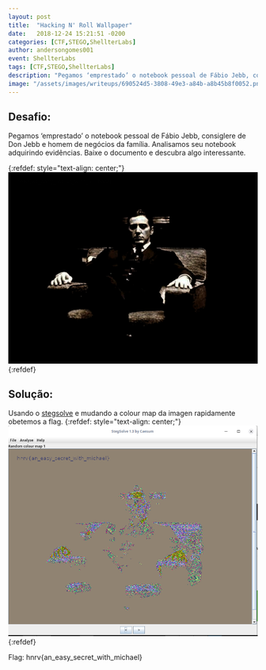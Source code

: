 ```yaml
---
layout: post
title:  "Hacking N' Roll Wallpaper"
date:   2018-12-24 15:21:51 -0200
categories: [CTF,STEGO,ShellterLabs]
author: andersongomes001
event: ShellterLabs
tags: [CTF,STEGO,ShellterLabs]
description: "Pegamos ‘emprestado’ o notebook pessoal de Fábio Jebb, consiglere de Don Jebb e homem de negócios da família. Analisamos seu notebook adquirindo evidências. Baixe o documento e descubra algo interessante..."
image: "/assets/images/writeups/690524d5-3808-49e3-a84b-a8b45b8f0052.png"
---
```

## Desafio:

Pegamos ‘emprestado’ o notebook pessoal de Fábio Jebb, consiglere de Don Jebb e homem de negócios da família. Analisamos seu notebook adquirindo evidências. Baixe o documento e descubra algo interessante.

{:refdef: style="text-align: center;"}
![Branching](/assets/images/writeups/690524d5-3808-49e3-a84b-a8b45b8f0052.png)
{:refdef}

##  Solução:

Usando o [stegsolve][stegsolve] e mudando a colour map da imagen rapidamente obetemos a flag.
{:refdef: style="text-align: center;"}
![Branching](/assets/images/writeups/20181224154733.png)
{:refdef}

Flag: hnrv{an_easy_secret_with_michael}

[stegsolve]: https://raw.githubusercontent.com/andersongomes001/ctf-tools/master/stegsolve/install

